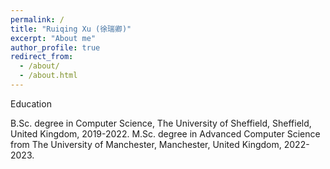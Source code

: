 ```yaml
---
permalink: /
title: "Ruiqing Xu (徐瑞卿)"
excerpt: "About me"
author_profile: true
redirect_from: 
  - /about/
  - /about.html
---
```

Education

B.Sc. degree in Computer Science, The University of Sheffield, Sheffield, United Kingdom, 2019-2022.
M.Sc. degree in Advanced Computer Science from The University of Manchester, Manchester, United Kingdom, 2022-2023. 
